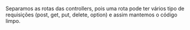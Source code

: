Separamos as rotas das controllers, pois uma rota pode ter vários tipo de requisições (post, get, put, delete, option) e assim mantemos o código limpo.

